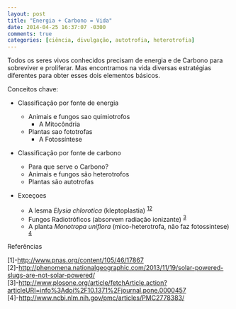 ```yaml
---
layout: post
title: "Energia + Carbono = Vida"
date: 2014-04-25 16:37:07 -0300
comments: true
categories: [ciência, divulgação, autotrofia, heterotrofia]
---
```


Todos os seres vivos conhecidos precisam de energia e de Carbono para sobreviver e proliferar. Mas encontramos na vida diversas estratégias diferentes para obter esses dois elementos básicos. 
<!-- more -->
Conceitos chave:

+ Classificação por fonte de energia
  + Animais e fungos sao quimiotrofos
    + A Mitocôndria
  + Plantas sao fototrofas 
    + A Fotossíntese

+ Classificação por fonte de carbono
  + Para que serve o Carbono?
  + Animais e fungos são heterotrofos
  + Plantas são autotrofas


+ Exceçoes
  + A lesma *Elysia chlorotica* (kleptoplastia) <sup> [1](http://www.pnas.org/content/105/46/17867)[2](http://phenomena.nationalgeographic.com/2013/11/19/solar-powered-slugs-are-not-solar-powered/) </sup> 
  + Fungos Radiotróficos (absorvem radiação ionizante) <sup> [3](http://www.plosone.org/article/fetchArticle.action?articleURI=info%3Adoi%2F10.1371%2Fjournal.pone.0000457) </sup>
  + A planta *Monotropa uniflora* (mico-heterotrofa, não faz fotossintese) <sup> [4](http://www.ncbi.nlm.nih.gov/pmc/articles/PMC2778383/?report=classic) </sup>

Referências

[1]-http://www.pnas.org/content/105/46/17867   
[2]-http://phenomena.nationalgeographic.com/2013/11/19/solar-powered-slugs-are-not-solar-powered/   
[3]-http://www.plosone.org/article/fetchArticle.action?articleURI=info%3Adoi%2F10.1371%2Fjournal.pone.0000457   
[4]-http://www.ncbi.nlm.nih.gov/pmc/articles/PMC2778383/
